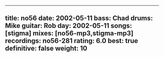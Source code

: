 
---
title: no56
date: 2002-05-11
bass:	Chad
drums:	Mike
guitar:	Rob
day: 2002-05-11
songs: [stigma]
mixes: [no56-mp3,stigma-mp3]
recordings: no56-281
rating: 6.0
best: true
definitive: false
weight: 10
---
